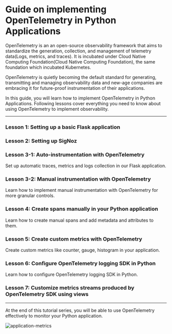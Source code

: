 # Guide on implementing OpenTelemetry in Python Applications

OpenTelemetry is an an open-source observability framework that aims to standardize the generation, collection, and management of telemetry data(Logs, metrics, and traces). It is incubated under Cloud Native Computing Foundation(Cloud Native Computing Foundation), the same foundation which incubated Kubernetes.

OpenTelemetry is quietly becoming the default standard for generating, transmitting and managing observability data and new-age companies are embracing it for future-proof instrumentation of their applications.

In this guide, you will learn how to implement OpenTelemetry in Python Applications. Following lessons cover everything you need to know about using OpenTelemetry to implement observability.

---

### Lesson 1: Setting up a basic Flask application

### Lesson 2: Setting up SigNoz

### Lesson 3-1: Auto-instrumentation with OpenTelemetry
Set up automatic traces, metrics and logs collection in our Flask application.

### Lesson 3-2: Manual instrumentation with OpenTelemetry
Learn how to implement manual instrumentation with OpenTelemetry for more granular controls.

### Lesson 4: Create spans manually in your Python application
Learn how to create manual spans and add metadata and attributes to them.

### Lesson 5: Create custom metrics with OpenTelemetry
Create custom metrics like counter, gauge, histogram in your application.

### Lesson 6: Configure OpenTelemetry logging SDK in Python
Learn how to configure OpenTelemetry logging SDK in Python.

### Lesson 7: Customize metrics streams produced by OpenTelemetry SDK using views


---

At the end of this tutorial series, you will be able to use OpenTelemetry effectively to monitor your Python application.

![application-metrics](https://github.com/ankit01-oss/opentelemetry-python-example/assets/83692067/bfaf97e5-bc61-4922-b3cc-eb9b336ca925)


